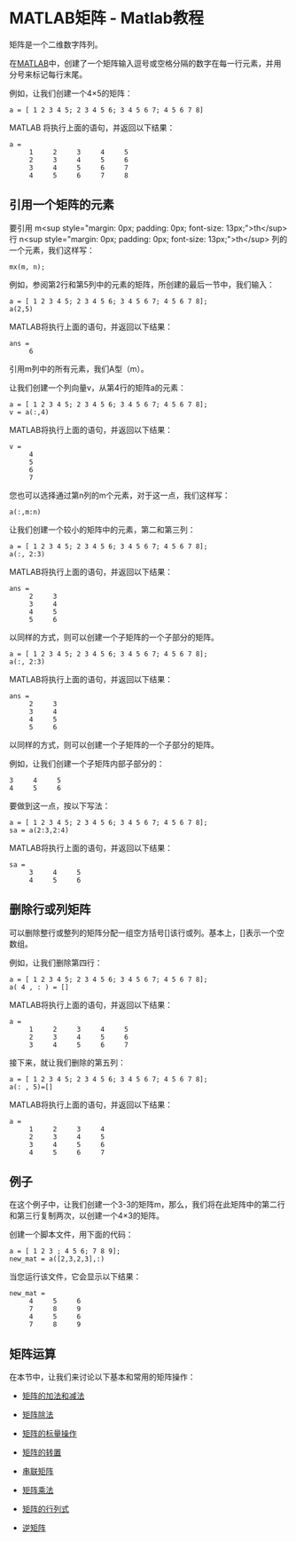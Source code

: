 # MATLAB矩阵 - Matlab教程

矩阵是一个二维数字阵列。

在[MATLAB](http://www.yiibai.com/matlab)中，创建了一个矩阵输入逗号或空格分隔的数字在每一行元素，并用分号来标记每行末尾。

例如，让我们创建一个4×5的矩阵：

```
a = [ 1 2 3 4 5; 2 3 4 5 6; 3 4 5 6 7; 4 5 6 7 8]
```

MATLAB 将执行上面的语句，并返回以下结果：

```
a =
     1     2     3     4     5
     2     3     4     5     6
     3     4     5     6     7
     4     5     6     7     8

```

## 引用一个矩阵的元素

要引用 m&lt;sup style="margin: 0px; padding: 0px; font-size: 13px;"&gt;th&lt;/sup&gt; 行 n&lt;sup style="margin: 0px; padding: 0px; font-size: 13px;"&gt;th&lt;/sup&gt; 列的一个元素，我们这样写：

```
mx(m, n);
```

例如，参阅第2行和第5列中的元素的矩阵，所创建的最后一节中，我们输入：

```
a = [ 1 2 3 4 5; 2 3 4 5 6; 3 4 5 6 7; 4 5 6 7 8];
a(2,5)
```

MATLAB将执行上面的语句，并返回以下结果：

```
ans =
     6

```

引用m列中的所有元素，我们A型（m）。

让我们创建一个列向量v，从第4行的矩阵a的元素：

```
a = [ 1 2 3 4 5; 2 3 4 5 6; 3 4 5 6 7; 4 5 6 7 8];
v = a(:,4)
```

MATLAB将执行上面的语句，并返回以下结果：

```
v =
     4
     5
     6
     7

```

您也可以选择通过第n列的m个元素，对于这一点，我们这样写：

```
a(:,m:n)
```

让我们创建一个较小的矩阵中的元素，第二和第三列：

```
a = [ 1 2 3 4 5; 2 3 4 5 6; 3 4 5 6 7; 4 5 6 7 8];
a(:, 2:3)
```

MATLAB将执行上面的语句，并返回以下结果：

```
ans =
     2     3
     3     4
     4     5
     5     6

```

以同样的方式，则可以创建一个子矩阵的一个子部分的矩阵。

```
a = [ 1 2 3 4 5; 2 3 4 5 6; 3 4 5 6 7; 4 5 6 7 8];
a(:, 2:3)
```

MATLAB将执行上面的语句，并返回以下结果：

```
ans =
     2     3
     3     4
     4     5
     5     6

```

以同样的方式，则可以创建一个子矩阵的一个子部分的矩阵。

例如，让我们创建一个子矩阵内部子部分的：

```
3     4     5     
4     5     6     
```

要做到这一点，按以下写法：

```
a = [ 1 2 3 4 5; 2 3 4 5 6; 3 4 5 6 7; 4 5 6 7 8];
sa = a(2:3,2:4)
```

MATLAB将执行上面的语句，并返回以下结果：

```
sa =
     3     4     5
     4     5     6

```

## 删除行或列矩阵

可以删除整行或整列的矩阵分配一组空方括号[]该行或列。基本上，[]表示一个空数组。

例如，让我们删除第四行：

```
a = [ 1 2 3 4 5; 2 3 4 5 6; 3 4 5 6 7; 4 5 6 7 8];
a( 4 , : ) = []
```

MATLAB将执行上面的语句，并返回以下结果：

```
a =
     1     2     3     4     5
     2     3     4     5     6
     3     4     5     6     7

```

接下来，就让我们删除的第五列：

```
a = [ 1 2 3 4 5; 2 3 4 5 6; 3 4 5 6 7; 4 5 6 7 8];
a(: , 5)=[]
```

MATLAB将执行上面的语句，并返回以下结果：

```
a =
     1     2     3     4
     2     3     4     5
     3     4     5     6
     4     5     6     7

```

## 例子

在这个例子中，让我们创建一个3-3的矩阵m，那么，我们将在此矩阵中的第二行和第三行复制两次，以创建一个4×3的矩阵。

创建一个脚本文件，用下面的代码：

```
a = [ 1 2 3 ; 4 5 6; 7 8 9];
new_mat = a([2,3,2,3],:)
```

当您运行该文件，它会显示以下结果：

```
new_mat =
     4     5     6
     7     8     9
     4     5     6
     7     8     9

```

## 矩阵运算

在本节中，让我们来讨论以下基本和常用的矩阵操作：

*   [矩阵的加法和减法](http://www.yiibai.com/matlab/matlab_matrix_add_subtract.html "Addition and Subtraction of Matrices")

*   [矩阵除法](http://www.yiibai.com/matlab/matlab_matrix_division.html "Division of Matrices")

*   [矩阵的标量操作](http://www.yiibai.com/matlab/matlab_matrix_scalar_operation.html "Scalar Operations of Matrices")

*   [矩阵的转置](http://www.yiibai.com/matlab/matlab_matrix_transpose.html "Transpose of a Matrix")

*   [串联矩阵](http://www.yiibai.com/matlab/matlab_matrix_concatenation.html "Concatenating Matrices")

*   [矩阵乘法](http://www.yiibai.com/matlab/matlab_matrix_multiplication.html "Matrix Multiplication")

*   [矩阵的行列式](http://www.yiibai.com/matlab/matlab_matrix_determinant.html "Determinant of a Matrix")

*   [逆矩阵](http://www.yiibai.com/matlab/matlab_matrix_inverse.html "Inverse of a Matrix")

